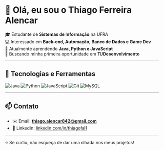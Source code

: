 # 👋 Olá, eu sou o Thiago Ferreira Alencar

🎓 Estudante de **Sistemas de Informação** na UFRA  
💻 Interessado em **Back-end, Automação, Banco de Dados e Game Dev**  
🌱 Atualmente aprendendo **Java, Python e JavaScript**  
🚀 Buscando minha primeira oportunidade em **TI/Desenvolvimento**  

---

## 🔧 Tecnologias e Ferramentas

![Java](https://img.shields.io/badge/Java-ED8B00?style=for-the-badge&logo=java&logoColor=white)
![Python](https://img.shields.io/badge/Python-3776AB?style=for-the-badge&logo=python&logoColor=white)
![JavaScript](https://img.shields.io/badge/JavaScript-F7DF1E?style=for-the-badge&logo=javascript&logoColor=black)
![Git](https://img.shields.io/badge/Git-F05032?style=for-the-badge&logo=git&logoColor=white)
![MySQL](https://img.shields.io/badge/MySQL-005C84?style=for-the-badge&logo=mysql&logoColor=white)

---

## 📫 Contato

- ✉️ Email: **thiago.alencar842@gmail.com**  
- 💼 LinkedIn: [linkedin.com/in/thiagofal1](https://www.linkedin.com/in/thiagofal1/)  

---

⭐ Se curtiu, não esqueça de dar uma olhada nos meus projetos!
